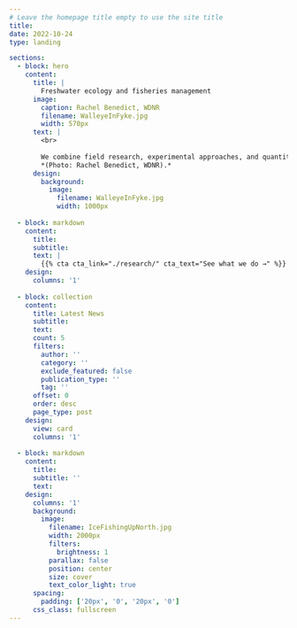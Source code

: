 ```yaml
---
# Leave the homepage title empty to use the site title
title:
date: 2022-10-24
type: landing

sections:
  - block: hero
    content:
      title: |
        Freshwater ecology and fisheries management
      image:
        caption: Rachel Benedict, WDNR
        filename: WalleyeInFyke.jpg
        width: 570px
      text: |
        <br>
        
        We combine field research, experimental approaches, and quantitative modeling to understand how anthropogenic stressors influence freshwater fisheries, and develop new approaches to help important fisheries deal with a changing world. <br>
        *(Photo: Rachel Benedict, WDNR).*
      design:
        background:
          image:
            filename: WalleyeInFyke.jpg
            width: 1000px
            
  - block: markdown
    content:
      title:
      subtitle:
      text: |
        {{% cta cta_link="./research/" cta_text="See what we do →" %}}
    design:
      columns: '1'
      
  - block: collection
    content:
      title: Latest News
      subtitle:
      text:
      count: 5
      filters:
        author: ''
        category: ''
        exclude_featured: false
        publication_type: ''
        tag: ''
      offset: 0
      order: desc
      page_type: post
    design:
      view: card
      columns: '1'
  
  - block: markdown
    content:
      title:
      subtitle: ''
      text:
    design:
      columns: '1'
      background:
        image: 
          filename: IceFishingUpNorth.jpg
          width: 2000px
          filters:
            brightness: 1
          parallax: false
          position: center
          size: cover
          text_color_light: true
      spacing:
        padding: ['20px', '0', '20px', '0']
      css_class: fullscreen
---
```

